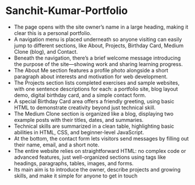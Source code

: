 # Sanchit-Kumar-Portfolio
- The page opens with the site owner’s name in a large heading, making it clear this is a personal portfolio.
- A navigation menu is placed underneath so anyone visiting can easily jump to different sections, like About, Projects, Birthday Card, Medium Clone (blog), and Contact.
- Beneath the navigation, there’s a brief welcome message introducing the purpose of the site—showing work and sharing learning progress.
- The About Me section features a profile photo alongside a short paragraph about interests and motivation for web development.
- The Projects section lists completed exercises and sample websites, with one sentence descriptions for each: a portfolio site, blog layout demo, digital birthday card, and a simple contact form.
- A special Birthday Card area offers a friendly greeting, using basic HTML to demonstrate creativity beyond just technical skill.
- The Medium Clone section is organized like a blog, displaying two example posts with their titles, dates, and summaries.
- Technical skills are summarized in a clean table, highlighting basic abilities in HTML, CSS, and beginner-level JavaScript.
- At the bottom, the contact form lets visitors send messages by filling out their name, email, and a short note.
- The entire website relies on straightforward HTML: no complex code or advanced features, just well-organized sections using tags like headings, paragraphs, tables, images, and forms.
- Its main aim is to introduce the owner, describe projects and growing skills, and make it simple for anyone to get in touch
